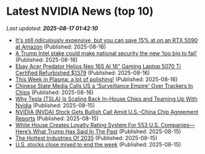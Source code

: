 # Latest NVIDIA News (top 10)
_Last updated: **2025-08-17 01:42:10**_

- [It's still ridiculously expensive, but you can save 15% at on an RTX 5090 at Amazon](https://www.rockpapershotgun.com/its-still-ridiculously-expensive-but-you-can-save-15-at-on-an-rtx-5090-at-amazon) (Published: 2025-08-16)
- [A Trump Intel stake could make national security the new ‘too big to fail’](https://www.livemint.com/companies/a-trump-intel-stake-could-make-national-security-the-new-too-big-to-fail-11755272995840.html) (Published: 2025-08-16)
- [Ebay Acer Predator Helios Neo 16S AI 16" Gaming Laptop 5070 Ti Certified Refurbished $1379](https://slickdeals.net/f/18533266-ebay-acer-predator-helios-neo-16s-ai-16-gaming-laptop-5070-ti-certified-refurbished-1379) (Published: 2025-08-16)
- [This Week in Plasma: a lot of polishing!](https://blogs.kde.org/2025/08/16/this-week-in-plasma-a-lot-of-polishing/) (Published: 2025-08-16)
- [Chinese State Media Calls US a 'Surveillance Empire' Over Trackers In Chips](https://hardware.slashdot.org/story/25/08/15/1955249/chinese-state-media-calls-us-a-surveillance-empire-over-trackers-in-chips) (Published: 2025-08-16)
- [Why Tesla (TSLA) Is Scaling Back In-House Chips and Teaming Up With Nvidia](https://finance.yahoo.com/news/why-tesla-tsla-scaling-back-231027553.html) (Published: 2025-08-15)
- [NVIDIA (NVDA) Stock Gets Bullish Call Amid U.S.–China Chip Agreement Reports](https://consent.yahoo.com/v2/collectConsent?sessionId=1_cc-session_893210e0-a37b-4845-8a56-eadee50ea457) (Published: 2025-08-15)
- [White House Creates Loyalty Rating System For 553 U.S. Companies—Here’s What Trump Has Said In The Past](https://www.forbes.com/sites/antoniopequenoiv/2025/08/15/white-house-creates-loyalty-rating-system-for-553-us-companies-heres-what-trump-has-said-in-the-past/) (Published: 2025-08-15)
- [The Hottest Industries Of 2035](https://www.forbes.com/sites/amirhusain/2025/08/15/the-hottest-industries-of-2035/) (Published: 2025-08-15)
- [U.S. stocks close mixed to end the week](https://www.thestar.com.my/news/world/2025/08/16/us-stocks-close-mixed-to-end-the-week) (Published: 2025-08-15)
